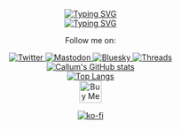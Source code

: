 <div align="center">

  <a href="https://git.io/typing-svg">
    <img src="https://readme-typing-svg.demolab.com?font=Fira+Code&weight=900&size=30&pause=1000&color=BD93F9&multiline=true&width=435&lines=Hi+There%F0%9F%91%8B%F0%9F%8F%BB" alt="Typing SVG" />
  </a>

</div>


<div align="center">

  <a href="https://git.io/typing-svg">
    <img src="https://readme-typing-svg.demolab.com?font=Fira+Code&weight=600&size=25&pause=1000&color=BD93F9&multiline=true&width=435&lines=I'm+Callum%2C+an+iOS+Dev+%F0%9F%93%B1" alt="Typing SVG" />
  </a>

</div>

  

<div align="center">
  <p>Follow me on:</p>
  
  <a href="https://x.com/acxtrila">
    <img src="https://img.shields.io/badge/Twitter-1DA1F2?style=for-the-badge&logo=twitter&logoColor=white" alt="Twitter" />
  </a>
  <a href="https://mastodon.social/@acxtrilla">
    <img src="https://img.shields.io/badge/Mastodon-6364FF?style=for-the-badge&logo=Mastodon&logoColor=white" alt="Mastodon" />
  </a>
  <a href="https://bsky.app/profile/acxtrilla.xyz">
    <img src="https://img.shields.io/badge/Bluesky-0285FF?logo=bluesky&logoColor=fff&style=for-the-badge" alt="Bluesky" />
  </a>
  <a href="https://www.threads.com/@acxtrilla">
    <img src="https://img.shields.io/badge/Threads-000000?style=for-the-badge&logo=Threads&logoColor=white" alt="Threads" />
  </a>

</div>


<div align="center">

  <a href="https://github.com/anuraghazra/github-readme-stats">
    <img src="https://github-readme-stats.vercel.app/api?username=0xatrilla&show_icons=true&theme=transparent" alt="Callum's GitHub stats" />
  </a>

</div>

<div align="center">

  <a href="https://github.com/anuraghazra/github-readme-stats">
    <img src="https://github-readme-stats.vercel.app/api/top-langs/?username=0xatrilla&layout=compact&theme=transparent" alt="Top Langs" />
  </a>

</div>


<div align="center">
<a href="https://www.buymeacoffee.com/acxtrilla" target="_blank">
  <img src="https://cdn.buymeacoffee.com/buttons/v2/default-blue.png" alt="Buy Me A Coffee" height="40" />
</a>
 </div>
 
<p align="center">
  <a href="https://ko-fi.com/S6S71JSYII">
    <img src="https://ko-fi.com/img/githubbutton_sm.svg" alt="ko-fi" />
  </a>
</p>

